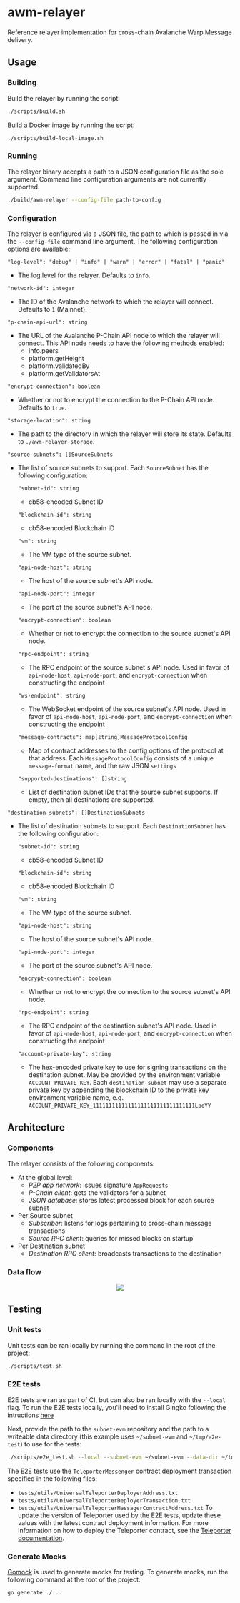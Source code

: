 # awm-relayer

Reference relayer implementation for cross-chain Avalanche Warp Message delivery.

## Usage

### Building

Build the relayer by running the script:

```bash
./scripts/build.sh
```

Build a Docker image by running the script:
```
./scripts/build-local-image.sh
```

### Running

The relayer binary accepts a path to a JSON configuration file as the sole argument. Command line configuration arguments are not currently supported.

```bash
./build/awm-relayer --config-file path-to-config
```

### Configuration

The relayer is configured via a JSON file, the path to which is passed in via the `--config-file` command line argument. The following configuration options are available:

`"log-level": "debug" | "info" | "warn" | "error" | "fatal" | "panic"` 
- The log level for the relayer. Defaults to `info`.

`"network-id": integer`
- The ID of the Avalanche network to which the relayer will connect. Defaults to `1` (Mainnet).

`"p-chain-api-url": string`
- The URL of the Avalanche P-Chain API node to which the relayer will connect. This API node needs to have the following methods enabled:
  - info.peers
  - platform.getHeight
  - platform.validatedBy
  - platform.getValidatorsAt

`"encrypt-connection": boolean`
- Whether or not to encrypt the connection to the P-Chain API node. Defaults to `true`.

`"storage-location": string`
- The path to the directory in which the relayer will store its state. Defaults to `./awm-relayer-storage`.

`"source-subnets": []SourceSubnets`
- The list of source subnets to support. Each `SourceSubnet` has the following configuration:

  `"subnet-id": string` 
  - cb58-encoded Subnet ID

  `"blockchain-id": string` 
  - cb58-encoded Blockchain ID

  `"vm": string` 
  - The VM type of the source subnet.

  `"api-node-host": string` 
  - The host of the source subnet's API node.

  `"api-node-port": integer` 
  - The port of the source subnet's API node.

  `"encrypt-connection": boolean` 
  - Whether or not to encrypt the connection to the source subnet's API node.

  `"rpc-endpoint": string` 
  - The RPC endpoint of the source subnet's API node. Used in favor of `api-node-host`, `api-node-port`, and `encrypt-connection` when constructing the endpoint

  `"ws-endpoint": string` 
  - The WebSocket endpoint of the source subnet's API node. Used in favor of `api-node-host`, `api-node-port`, and `encrypt-connection` when constructing the endpoint

  `"message-contracts": map[string]MessageProtocolConfig` 
  - Map of contract addresses to the config options of the protocol at that address. Each `MessageProtocolConfig` consists of a unique `message-format` name, and the raw JSON `settings`

  `"supported-destinations": []string` 
  - List of destination subnet IDs that the source subnet supports. If empty, then all destinations are supported.

`"destination-subnets": []DestinationSubnets`
- The list of destination subnets to support. Each `DestinationSubnet` has the following configuration:

  `"subnet-id": string`
  - cb58-encoded Subnet ID

  `"blockchain-id": string` 
  - cb58-encoded Blockchain ID

  `"vm": string` 
  - The VM type of the source subnet.

  `"api-node-host": string` 
  - The host of the source subnet's API node.

  `"api-node-port": integer` 
  - The port of the source subnet's API node.

  `"encrypt-connection": boolean` 
  - Whether or not to encrypt the connection to the source subnet's API node.

  `"rpc-endpoint": string` 
  - The RPC endpoint of the destination subnet's API node. Used in favor of `api-node-host`, `api-node-port`, and `encrypt-connection` when constructing the endpoint

  `"account-private-key": string` 
  - The hex-encoded private key to use for signing transactions on the destination subnet. May be provided by the environment variable `ACCOUNT_PRIVATE_KEY`. Each `destination-subnet` may use a separate private key by appending the blockchain ID to the private key environment variable name, e.g. `ACCOUNT_PRIVATE_KEY_11111111111111111111111111111111LpoYY` 

## Architecture

### Components

The relayer consists of the following components:

- At the global level:
    - *P2P app network*: issues signature `AppRequests`
    - *P-Chain client*: gets the validators for a subnet
    - *JSON database*: stores latest processed block for each source subnet
- Per Source subnet
    - *Subscriber*: listens for logs pertaining to cross-chain message transactions
    - *Source RPC client*: queries for missed blocks on startup
- Per Destination subnet
    - *Destination RPC client*: broadcasts transactions to the destination

### Data flow

<div align="center">
  <img src="resources/relayer-diagram.png?raw=true">
</div>

## Testing

### Unit tests

Unit tests can be ran locally by running the command in the root of the project:

```bash
./scripts/test.sh
```

### E2E tests

E2E tests are ran as part of CI, but can also be ran locally with the `--local` flag. To run the E2E tests locally, you'll need to install Gingko following the intructions [here](https://onsi.github.io/ginkgo/#installing-ginkgo)

Next, provide the path to the `subnet-evm` repository and the path to a writeable data directory (this example uses `~/subnet-evm` and `~/tmp/e2e-test`) to use for the tests:
```bash
./scripts/e2e_test.sh --local --subnet-evm ~/subnet-evm --data-dir ~/tmp/e2e-test
```

The E2E tests use the `TeleporterMessenger` contract deployment transaction specified in the following files:
- `tests/utils/UniversalTeleporterDeployerAddress.txt`
- `tests/utils/UniversalTeleporterDeployerTransaction.txt`
- `tests/utils/UniversalTeleporterMessagerContractAddress.txt`
To update the version of Teleporter used by the E2E tests, update these values with the latest contract deployment information. For more information on how to deploy the Teleporter contract, see the [Teleporter documentation](https://github.com/ava-labs/teleporter/tree/main/utils/contract-deployment).

### Generate Mocks

[Gomock](https://pkg.go.dev/go.uber.org/mock/gomock) is used to generate mocks for testing. To generate mocks, run the following command at the root of the project:

```bash
go generate ./...
```

